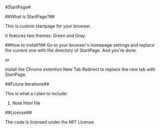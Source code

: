 #StartPage#

##What is StartPage?##

This is custom startpage for your browser.

It features two themes: Green and Gray.

##How to install?##
Go to your browser's homepage settings and replace the current one with the
directory of StartPage. And you're done.

or

Install the Chrome extention New Tab Redirect to replace the new tab with StartPage.

##Future Iterations##

This is what a I plan to include:

1. Note Html file

##License##

The code is licensed under the MIT License.


